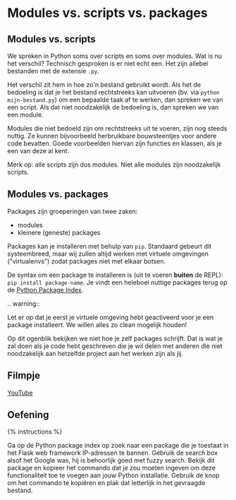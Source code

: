 # Modules vs. scripts vs. packages

## Modules vs. scripts
We spreken in Python soms over scripts en soms over modules. Wat is nu het verschil? Technisch gesproken is er niet echt een. Het zijn allebei bestanden met de extensie `.py`.

Het verschil zit hem in hoe zo'n bestand gebruikt wordt. Als het de bedoeling is dat je het bestand rechtstreeks kan uitvoeren (bv. via `python mijn-bestand.py`) om een bepaalde taak af te werken, dan spreken we van een script. Als dat niet noodzakelijk de bedoeling is, dan spreken we van een module.

Modules die niet bedoeld zijn om rechtstreeks uit te voeren, zijn nog steeds nuttig. Ze kunnen bijvoorbeeld herbruikbare bouwsteentjes voor andere code bevatten. Goede voorbeelden hiervan zijn functies en klassen, als je een van deze al kent.

Merk op: alle scripts zijn dus modules. Niet alle modules zijn noodzakelijk scripts.

## Modules vs. packages
Packages zijn groeperingen van twee zaken:

- modules
- kleinere (geneste) packages

Packages kan je installeren met behulp van `pip`. Standaard gebeurt dit systeembreed, maar wij zullen altijd werken met virtuele omgevingen ("virtualenvs") zodat packages niet met elkaar botsen.

De syntax om een package te installeren is (uit te voeren **buiten** de REPL): `pip install package-name`. Je vindt een heleboel nuttige packages terug op de [Python Package Index](https://pypi.org/).

.. warning::

   Let er op dat je eerst je virtuele omgeving hebt geactiveerd voor je een package installeert. We willen alles zo clean mogelijk houden!

Op dit ogenblik bekijken we niet hoe je zelf packages schrijft. Dat is wat je zal doen als je code hebt geschreven die je wil delen met anderen die niet noodzakelijk aan hetzelfde project aan het werken zijn als jij.

## Filmpje
[YouTube](https://youtu.be/VUVqrhjl-TE)

## Oefening
{% instructions %}

Ga op de Python package index op zoek naar een package die je toestaat in het Flask web framework IP-adressen te bannen. Gebruik de search box alsof het Google was, hij is behoorlijk goed met fuzzy search. Bekijk dit package en kopieer het commando dat je zou moeten ingeven om deze functionaliteit toe te voegen aan jouw Python installatie. Gebruik de knop om het commando te kopiëren en plak dat letterlijk in het gevraagde bestand.
